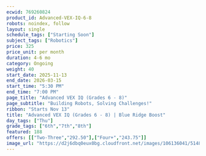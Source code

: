 ```yaml
---
ecwid: 769260824
product_id: Advanced-VEX-IQ-6-8
robots: noindex, follow
layout: single
schedule_tags: ["Starting Soon"]
subject_tags: ["Robotics"]
price: 325
price_unit: per month
duration: 4-6 mo
category: Ongoing
weight: 40
start_date: 2025-11-13
end_date: 2026-03-15
start_time: "5:30 PM"
end_time: "7:00 PM"
page_title: "Advanced VEX IQ (Grades 6 - 8)"
page_subtitle: "Building Robots, Solving Challenges!"
ribbon: "Starts Nov 13"
title: "Advanced VEX IQ (Grades 6 - 8) | Blue Ridge Boost"
day_tags: ["Thu"]
grade_tags: ["6th","7th","8th"]
featured: 188
offers: [["Two-Three","292.50"],["Four+","243.75"]]
image_url: "https://d2j6dbq0eux0bg.cloudfront.net/images/106136041/5148375716.png"
---
```

